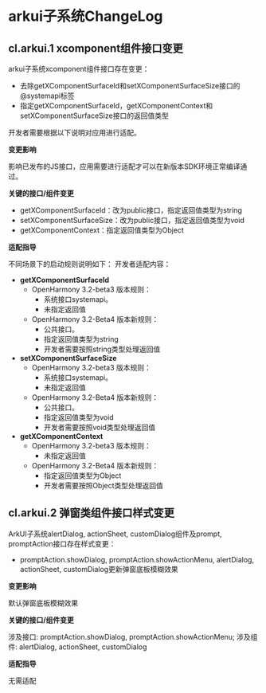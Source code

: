 # arkui子系统ChangeLog

## cl.arkui.1 xcomponent组件接口变更

arkui子系统xcomponent组件接口存在变更：

 - 去除getXComponentSurfaceId和setXComponentSurfaceSize接口的@systemapi标签
 - 指定getXComponentSurfaceId，getXComponentContext和setXComponentSurfaceSize接口的返回值类型

开发者需要根据以下说明对应用进行适配。


**变更影响**

影响已发布的JS接口，应用需要进行适配才可以在新版本SDK环境正常编译通过。

**关键的接口/组件变更**

 - getXComponentSurfaceId：改为public接口，指定返回值类型为string
 - setXComponentSurfaceSize：改为public接口，指定返回值类型为void
 - getXComponentContext：指定返回值类型为Object

**适配指导**

不同场景下的启动规则说明如下：
开发者适配内容：

  - **getXComponentSurfaceId**
    - OpenHarmony 3.2-beta3 版本规则：
      - 系统接口systemapi。
      - 未指定返回值
    - OpenHarmony 3.2-Beta4 版本新规则：
      - 公共接口。
      - 指定返回值类型为string
      - 开发者需要按照string类型处理返回值
  - **setXComponentSurfaceSize**
    - OpenHarmony 3.2-beta3 版本规则：
      - 系统接口systemapi。
      - 未指定返回值
    - OpenHarmony 3.2-Beta4 版本新规则：
      - 公共接口。
      - 指定返回值类型为void
      - 开发者需要按照void类型处理返回值
  - **getXComponentContext**
    - OpenHarmony 3.2-beta3 版本规则：
      - 未指定返回值
    - OpenHarmony 3.2-Beta4 版本新规则：
      - 指定返回值类型为Object
      - 开发者需要按照Object类型处理返回值
        
## cl.arkui.2 弹窗类组件接口样式变更

ArkUI子系统alertDialog, actionSheet, customDialog组件及prompt, promptAction接口存在样式变更：

 - promptAction.showDialog, promptAction.showActionMenu, alertDialog, actionSheet, customDialog更新弹窗底板模糊效果

**变更影响**

默认弹窗底板模糊效果

**关键的接口/组件变更**

涉及接口: promptAction.showDialog, promptAction.showActionMenu;
涉及组件: alertDialog, actionSheet, customDialog

**适配指导**

无需适配